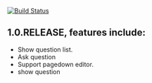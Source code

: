 [![Build Status](https://travis-ci.org/javaee-course/2012-03-04.svg)](https://travis-ci.org/javaee-course/2012-03-04)

## 1.0.RELEASE, features include:
* Show question list.
* Ask question
 * Support pagedown editor.
* show question
